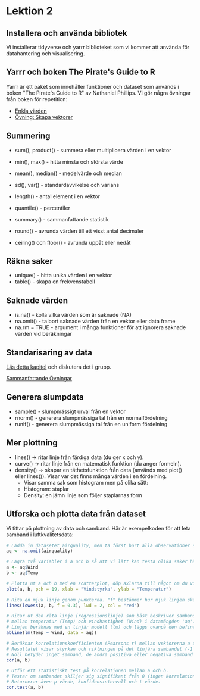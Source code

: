 # Lektion 2

## Installera och använda bibliotek

Vi installerar tidyverse och yarrr biblioteket som vi kommer att använda för datahantering och visualisering.

## Yarrr och boken The Pirate's Guide to R

Yarrr är ett paket som innehåller funktioner och dataset som används i boken "The Pirate's Guide to R" av Nathaniel Phillips. Vi gör några övningar från boken för repetition:

* [Enkla värden](https://bookdown.org/ndphillips/YaRrr/test-your-r-might.html)
* [Övning: Skapa vektorer](https://bookdown.org/ndphillips/YaRrr/test-your-r-might-1.html) 

## Summering

* sum(), product() - summera eller multiplicera värden i en vektor
* min(), max() - hitta minsta och största värde
* mean(), median() - medelvärde och median
* sd(), var() - standardavvikelse och varians
* length() - antal element i en vektor
* quantile() - percentiler
* summary() - sammanfattande statistik

* round() - avrunda värden till ett visst antal decimaler
* ceiling() och floor() - avrunda uppåt eller nedåt

## Räkna saker

* unique() - hitta unika värden i en vektor
* table() - skapa en frekvenstabell

## Saknade värden

* is.na() - kolla vilka värden som är saknade (NA)
* na.omit() - ta bort saknade värden från en vektor eller data frame
* na.rm = TRUE - argument i många funktioner för att ignorera saknade värden vid beräkningar

## Standarisaring av data

[Läs detta kapitel](https://bookdown.org/ndphillips/YaRrr/standardization-z-score.html) och diskutera det i grupp.

[Sammanfattande Övningar](https://bookdown.org/ndphillips/YaRrr/test-your-r-might-2.html)

## Generera slumpdata

* sample() - slumpmässigt urval från en vektor
* rnorm() - generera slumpmässiga tal från en normalfördelning
* runif() - generera slumpmässiga tal från en uniform fördelning

## Mer plottning

* lines() → ritar linje från färdiga data (du ger x och y).
* curve() → ritar linje från en matematisk funktion (du anger formeln).
* density() → skapar en täthetsfunktion från data (används med plot() eller lines()). Visar var det finns många värden i en fördelning.
    * Visar samma sak som histogram men på olika sätt:
    * Histogram: staplar
    * Density: en jämn linje som följer staplarnas form

## Utforska och plotta data från dataset

Vi tittar på plottning av data och samband. Här är exempelkoden för att leta samband i luftkvalitetsdata:

```r
# Ladda in datasetet airquality, men ta först bort alla observationer som saknar någon data
aq <- na.omit(airquality)

# Lagra två variabler i a och b så att vi lätt kan testa olika saker här
a <- aq$Wind
b <- aq$Temp

# Plotta ut a och b med en scatterplot, döp axlarna till något om du vill
plot(a, b, pch = 19, xlab = "Vindstyrka", ylab = "Temperatur")

# Rita en mjuk linje genom punkterna. "f" bestämmer hur mjuk linjen ska vara. 1 = spikrak
lines(lowess(a, b, f = 0.3), lwd = 2, col = "red")

# Ritar ut den räta linje (regressionslinje) som bäst beskriver sambandet
# mellan temperatur (Temp) och vindhastighet (Wind) i datamängden 'aq'.
# Linjen beräknas med en linjär modell (lm) och läggs ovanpå den befintliga plotten.
abline(lm(Temp ~ Wind, data = aq))

# Beräknar korrelationskoefficienten (Pearsons r) mellan vektorerna a och b.
# Resultatet visar styrkan och riktningen på det linjära sambandet (-1 till +1).
# Noll betyder inget samband, de andra positiva eller negativa samband
cor(a, b)

# Utför ett statistiskt test på korrelationen mellan a och b.
# Testar om sambandet skiljer sig signifikant från 0 (ingen korrelation).
# Returnerar även p-värde, konfidensintervall och t-värde.
cor.test(a, b)
```